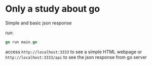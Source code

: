 # Only a study about go
Simple and basic json response

run:
```go
go run main.go
```

access `http://localhost:3333` to see a simple HTML webpage
or `http://localhost:3333/api` to see the json response from go server
